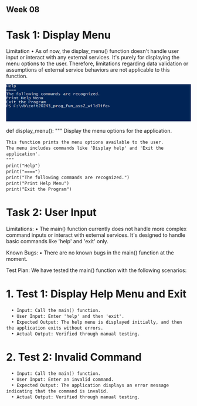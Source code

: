 ## Week 08 

# Task 1: Display Menu

Limitation
   •	As of now, the display_menu() function doesn't handle user input or interact with any external services. It's purely for displaying the menu options to the     user. Therefore, limitations regarding data validation or assumptions of external service behaviors are not applicable to this function. 

![screenshot](https://github.com/Foram1123/project-python/blob/main/Images/1display_menu.PNG)

def display_menu():
    """
    Display the menu options for the application.

    This function prints the menu options available to the user.
    The menu includes commands like 'Display help' and 'Exit the application'.
    """
    print("Help")
    print("====")
    print("The following commands are recognized.")
    print("Print Help Menu")
    print("Exit the Program")

# Task 2: User Input

Limitations:
•	The main() function currently does not handle more complex command inputs or interact with external services. It's designed to handle basic commands like 'help' and 'exit' only.

Known Bugs:
   •	There are no known bugs in the main() function at the moment.
   
Test Plan: We have tested the main() function with the following scenarios:
   # 1.	Test 1: Display Help Menu and Exit
   
      •	Input: Call the main() function.
      •	User Input: Enter 'help' and then 'exit'.
      •	Expected Output: The help menu is displayed initially, and then the application exits without errors.
      •	Actual Output: Verified through manual testing.
  #  2.	Test 2: Invalid Command
  
      •	Input: Call the main() function.
      •	User Input: Enter an invalid command.
      •	Expected Output: The application displays an error message indicating that the command is invalid.
      •	Actual Output: Verified through manual testing.

      

